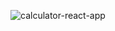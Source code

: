 ![calculator-react-app](https://user-images.githubusercontent.com/67198396/157709385-39536c6c-ae19-4268-8e43-ee3019db9a70.png)
